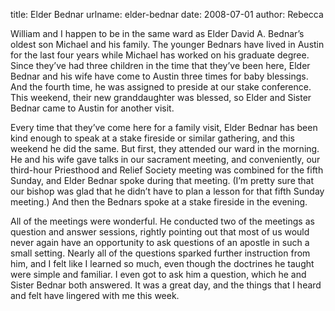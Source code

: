 title: Elder Bednar
urlname: elder-bednar
date: 2008-07-01
author: Rebecca

William and I happen to be in the same ward as Elder David A. Bednar&#x02bc;s
oldest son Michael and his family. The younger Bednars have lived in Austin for
the last four years while Michael has worked on his graduate degree. Since
they&#x02bc;ve had three children in the time that they&#x02bc;ve been here,
Elder Bednar and his wife have come to Austin three times for baby blessings.
And the fourth time, he was assigned to preside at our stake conference. This
weekend, their new granddaughter was blessed, so Elder and Sister Bednar came to
Austin for another visit.

Every time that they&#x02bc;ve come here for a family visit, Elder Bednar has
been kind enough to speak at a stake fireside or similar gathering, and this
weekend he did the same. But first, they attended our ward in the morning. He
and his wife gave talks in our sacrament meeting, and conveniently, our
third-hour Priesthood and Relief Society meeting was combined for the fifth
Sunday, and Elder Bednar spoke during that meeting. (I&#x02bc;m pretty sure that
our bishop was glad that he didn&#x02bc;t have to plan a lesson for that fifth
Sunday meeting.) And then the Bednars spoke at a stake fireside in the evening.

All of the meetings were wonderful. He conducted two of the meetings as question
and answer sessions, rightly pointing out that most of us would never again have
an opportunity to ask questions of an apostle in such a small setting. Nearly
all of the questions sparked further instruction from him, and I felt like I
learned so much, even though the doctrines he taught were simple and familiar. I
even got to ask him a question, which he and Sister Bednar both answered. It was
a great day, and the things that I heard and felt have lingered with me this
week.
